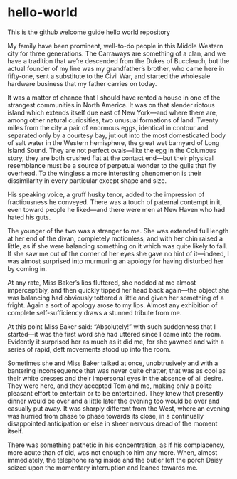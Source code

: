 # hello-world
This is the github welcome guide hello world repository

My family have been prominent, well-to-do people in this Middle
Western city for three generations. The Carraways are something of a
clan, and we have a tradition that we’re descended from the Dukes of
Buccleuch, but the actual founder of my line was my grandfather’s
brother, who came here in fifty-one, sent a substitute to the Civil
War, and started the wholesale hardware business that my father
carries on today.

It was a matter of chance that I should have rented a house in one of
the strangest communities in North America. It was on that slender
riotous island which extends itself due east of New York—and where
there are, among other natural curiosities, two unusual formations of
land. Twenty miles from the city a pair of enormous eggs, identical in
contour and separated only by a courtesy bay, jut out into the most
domesticated body of salt water in the Western hemisphere, the great
wet barnyard of Long Island Sound. They are not perfect ovals—like the
egg in the Columbus story, they are both crushed flat at the contact
end—but their physical resemblance must be a source of perpetual
wonder to the gulls that fly overhead. To the wingless a more
interesting phenomenon is their dissimilarity in every particular
except shape and size.

His speaking voice, a gruff husky tenor, added to the impression of
fractiousness he conveyed. There was a touch of paternal contempt in
it, even toward people he liked—and there were men at New Haven who
had hated his guts.

The younger of the two was a stranger to me. She was extended full
length at her end of the divan, completely motionless, and with her
chin raised a little, as if she were balancing something on it which
was quite likely to fall. If she saw me out of the corner of her eyes
she gave no hint of it—indeed, I was almost surprised into murmuring
an apology for having disturbed her by coming in.

At any rate, Miss Baker’s lips fluttered, she nodded at me almost
imperceptibly, and then quickly tipped her head back again—the object
she was balancing had obviously tottered a little and given her
something of a fright. Again a sort of apology arose to my lips.
Almost any exhibition of complete self-sufficiency draws a stunned
tribute from me.

At this point Miss Baker said: “Absolutely!” with such suddenness that
I started—it was the first word she had uttered since I came into the
room. Evidently it surprised her as much as it did me, for she yawned
and with a series of rapid, deft movements stood up into the room.

Sometimes she and Miss Baker talked at once, unobtrusively and with a
bantering inconsequence that was never quite chatter, that was as cool
as their white dresses and their impersonal eyes in the absence of all
desire. They were here, and they accepted Tom and me, making only a
polite pleasant effort to entertain or to be entertained. They knew
that presently dinner would be over and a little later the evening too
would be over and casually put away. It was sharply different from the
West, where an evening was hurried from phase to phase towards its
close, in a continually disappointed anticipation or else in sheer
nervous dread of the moment itself.

There was something pathetic in his concentration, as if his
complacency, more acute than of old, was not enough to him any more.
When, almost immediately, the telephone rang inside and the butler
left the porch Daisy seized upon the momentary interruption and leaned
towards me.

